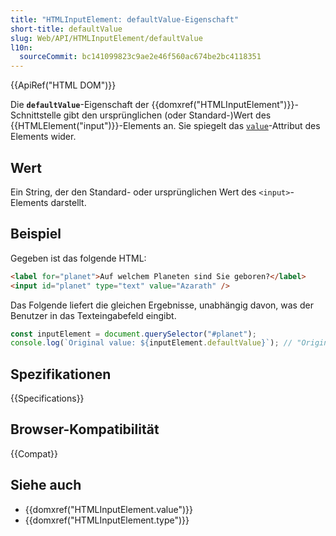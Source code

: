 ```yaml
---
title: "HTMLInputElement: defaultValue-Eigenschaft"
short-title: defaultValue
slug: Web/API/HTMLInputElement/defaultValue
l10n:
  sourceCommit: bc141099823c9ae2e46f560ac674be2bc4118351
---
```


{{ApiRef("HTML DOM")}}

Die **`defaultValue`**-Eigenschaft der {{domxref("HTMLInputElement")}}-Schnittstelle gibt den ursprünglichen (oder Standard-)Wert des {{HTMLElement("input")}}-Elements an. Sie spiegelt das [`value`](/de/docs/Web/HTML/Element/input#value)-Attribut des Elements wider.

## Wert

Ein String, der den Standard- oder ursprünglichen Wert des `<input>`-Elements darstellt.

## Beispiel

Gegeben ist das folgende HTML:

```html
<label for="planet">Auf welchem Planeten sind Sie geboren?</label>
<input id="planet" type="text" value="Azarath" />
```

Das Folgende liefert die gleichen Ergebnisse, unabhängig davon, was der Benutzer in das Texteingabefeld eingibt.

```js
const inputElement = document.querySelector("#planet");
console.log(`Original value: ${inputElement.defaultValue}`); // "Original value: Azarath"
```

## Spezifikationen

{{Specifications}}

## Browser-Kompatibilität

{{Compat}}

## Siehe auch

- {{domxref("HTMLInputElement.value")}}
- {{domxref("HTMLInputElement.type")}}
